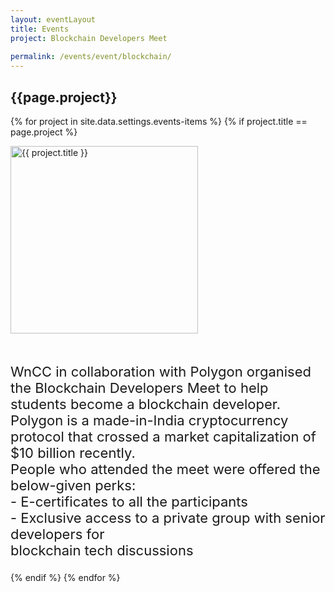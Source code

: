 ```yaml
---
layout: eventLayout
title: Events
project: Blockchain Developers Meet
    
permalink: /events/event/blockchain/
---
```


<h2 class="display1 m-3 p-3 text-center">{{page.project}}</h2>

{% for project in site.data.settings.events-items %}
{% if project.title == page.project %}
<div>
    <img src="{{ site.baseurl }}/{{ project.image }}"  width = "300" height="300" alt="{{ project.title }}" class="border rounded img-soc">
</div>

<div>
    <p class="display3" style = "font-size:22px;" >
      <br>
WnCC in collaboration with Polygon organised the Blockchain Developers
Meet to help students become a blockchain developer. 
Polygon is a made-in-India cryptocurrency protocol that crossed a market
capitalization of $10 billion recently.
<br> People who attended
the meet were offered the below-given perks:
<br>
   - E-certificates to all the participants
<br>
   - Exclusive access to a private group with senior developers for
<br>
     blockchain tech discussions

</p>
</div>
{% endif %}
{% endfor %}

